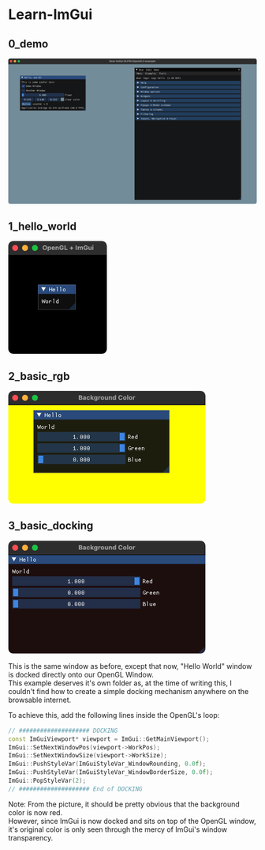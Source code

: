 # Learn-ImGui

## 0_demo
![0_demo](0_demo/docs/0_demo.png)

## 1_hello_world
![1_hello_world](1_hello_world/docs/1_hello_world.png)

## 2_basic_rgb
![2_basic_rgb](2_basic_rgb/docs/2_basic_rgb.png)

## 3_basic_docking
![3_basic_docking](3_basic_docking/docs/3_basic_docking.png)

This is the same window as before, except that now, "Hello World" window is docked directly onto our OpenGL Window.<br>
This example deserves it's own folder as, at the time of writing this, I couldn't find how to create a simple docking mechanism anywhere on the browsable internet.

To achieve this, add the following lines inside the OpenGL's loop:
```C++
// #################### DOCKING
const ImGuiViewport* viewport = ImGui::GetMainViewport();
ImGui::SetNextWindowPos(viewport->WorkPos);
ImGui::SetNextWindowSize(viewport->WorkSize);
ImGui::PushStyleVar(ImGuiStyleVar_WindowRounding, 0.0f);
ImGui::PushStyleVar(ImGuiStyleVar_WindowBorderSize, 0.0f);
ImGui::PopStyleVar(2);
// #################### End of DOCKING
```


Note: From the picture, it should be pretty obvious that the background color is now red.<br>
However, since ImGui is now docked and sits on top of the OpenGL window, it's original color is only seen through the mercy of ImGui's window transparency.